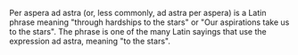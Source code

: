 
Per aspera ad astra (or, less commonly, ad astra per aspera) is a Latin phrase meaning "through hardships to the stars" or "Our aspirations take us to the stars". The phrase is one of the many Latin sayings that use the expression ad astra, meaning "to the stars".
